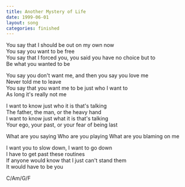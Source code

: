 ```yaml
---
title: Another Mystery of Life
date: 1999-06-01
layout: song
categories: finished
---
```

You say that I should be out on my own now  
You say you want to be free  
You say that I forced you, you said you have no choice but to  
Be what you wanted to be

You say you don't want me, and then you say you love me  
Never told me to leave  
You say that you want me to be just who I want to  
As long it's really not me

I want to know just who it is that's talking  
The father, the man, or the heavy hand  
I want to know just what it is that's talking  
Your ego, your past, or your fear of being last

<div class="chorus">What are you saying  
Who are you playing  
What are you blaming on me</div>

I want you to slow down, I want to go down  
I have to get past these routines  
If anyone would know that I just can't stand them  
It would have to be you

<div class="chords">C/Am/G/F</div>
